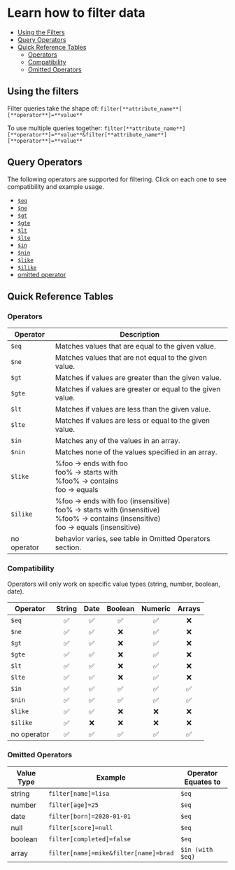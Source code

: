 # Learn how to filter data

- [Using the Filters](#using-the-filters)
- [Query Operators](#query-operators)
- [Quick Reference Tables](#quick-reference-tables)
  - [Operators](#operators)
  - [Compatibility](#compatibility)
  - [Omitted Operators](#omitted-operators)

## Using the filters

Filter queries take the shape of: `filter[**attribute_name**][**operator**]=**value**`<br>

To use multiple queries together: `filter[**attribute_name**][**operator**]=**value**&filter[**attribute_name**][**operator**]=**value**`<br>

## Query Operators

The following operators are supported for filtering. Click on each one to see compatibility and example usage.

- [`$eq`](filter-examples.md/$eq.md)
- [`$ne`](filter-examples.md/$ne.md)
- [`$gt`](filter-examples.md/$gt.md)
- [`$gte`](filter-examples.md/$gte.md)
- [`$lt`](filter-examples.md/$lt.md)
- [`$lte`](filter-examples.md/$lte.md)
- [`$in`](filter-examples.md/$in.md)
- [`$nin`](filter-examples.md/$nin.md)
- [`$like`](filter-examples.md/$like.md)
- [`$ilike`](filter-examples.md/$ilike.md)
- [omitted operator](filter-examples.md/no-operator.md)

## Quick Reference Tables

### Operators

| Operator       | Description |
| -------------- | ----------- |
| `$eq`          | Matches values that are equal to the given value.           |
| `$ne`          | Matches values that are not equal to the given value.       |
| `$gt`          | Matches if values are greater than the given value.         |
| `$gte`         | Matches if values are greater or equal to the given value.  |
| `$lt`          | Matches if values are less than the given value.            |
| `$lte`         | Matches if values are less or equal to the given value.     |
| `$in`          | Matches any of the values in an array.                      |
| `$nin`         | Matches none of the values specified in an array.           |
| `$like`        | %foo → ends with foo<br>foo% → starts with<br>%foo% → contains<br>foo → equals     |
| `$ilike`   | %foo → ends with foo (insensitive)<br>foo% → starts with (insensitive)<br>%foo% → contains (insensitive)<br>foo → equals (insensitive)     |
| no operator    | behavior varies, see table in Omitted Operators section. |

### Compatibility

Operators will only work on specific value types  (string, number, boolean, date).

Operator         | String | Date | Boolean  | Numeric  | Arrays  |
| -------------- | :----: | :--: | :------: | :------: | :-----: |
| `$eq`          |    ✅  |  ✅  |   ✅      |   ✅     |   ❌     |
| `$ne`          |    ✅  |  ✅  |   ❌      |   ✅     |   ❌     |
| `$gt`          |    ✅  |  ✅  |   ❌      |   ✅     |   ❌     |
| `$gte`         |    ✅  |  ✅  |   ❌      |   ✅     |   ❌     |
| `$lt`          |    ✅  |  ✅  |   ❌      |   ✅     |   ❌     |
| `$lte`         |    ✅  |  ✅  |   ❌      |   ✅     |   ❌     |
| `$in`          |    ✅  |  ✅  |   ✅      |   ✅     |   ✅     |
| `$nin`         |    ✅  |  ✅  |   ✅      |   ✅     |   ✅     |
| `$like`        |    ✅  |  ✅  |   ❌      |   ❌     |   ❌     |
| `$ilike`       |    ✅  |  ❌  |   ❌      |   ❌     |   ❌     |
| no operator    |    ✅  |  ✅  |   ✅      |   ✅     |   ✅     |

### Omitted Operators

|Value Type    | Example                               | Operator Equates to |
| ------------ | ------------------------------------- | ------------------- |
string         |`filter[name]=lisa`                    |`$eq`
number         |`filter[age]=25`                       |`$eq`
date           |`filter[born]=2020-01-01`              |`$eq`
null           |`filter[score]=null`                   |`$eq`
boolean        |`filter[completed]=false`              |`$eq`
array          |`filter[name]=mike&filter[name]=brad`  |`$in (with $eq)`
